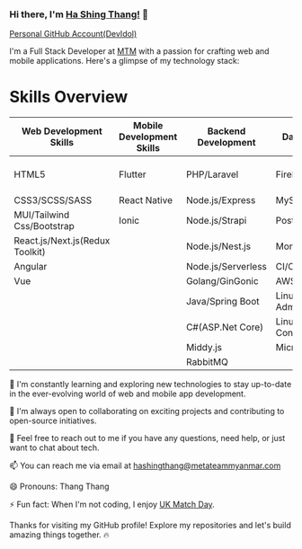 ### Hi there, I'm [Ha Shing Thang!](https://devidol-mm.cyclic.app/) 👋
[Personal GitHub Account(DevIdol)](https://github.com/DevIdol)

I'm a Full Stack Developer at [MTM](https://metateammyanmar.com/en/) with a passion for crafting web and mobile applications. Here's a glimpse of my technology stack:

# Skills Overview

| **Web Development Skills**           | **Mobile Development Skills**    | **Backend Development**        | **Database & Tools**           | **Architectural Patterns**    | **Cybersecurity**               |
|--------------------------------------|----------------------------------|--------------------------------|--------------------------------|-------------------------------|---------------------------------|
| HTML5                                | Flutter                          | PHP/Laravel                    | Firebase                       | MVC                           | Web Application Security        |
| CSS3/SCSS/SASS                       | React Native                     | Node.js/Express                | MySQL/SQLite(local)            | MVVM                          |                                 |
| MUI/Tailwind Css/Bootstrap           | Ionic                            | Node.js/Strapi                 | PostgreSQL                     | Clean Architecture            |                                 |
| React.js/Next.js(Redux Toolkit)      |                                  | Node.js/Nest.js                | MongoDB                        |                               |                                 |
| Angular                              |                                  | Node.js/Serverless             | CI/CD                          |                               |                                 |
| Vue                                  |                                  | Golang/GinGonic                | AWS/Google Cloud               |                               |                                 |
|                                      |                                  | Java/Spring Boot               | Linux System Administration     |                               |                                 |
|                                      |                                  | C#(ASP.Net Core)               | Linux Server Configuration      |                               |                                 |
|                                      |                                  | Middy.js                       | MicroService                   |                               |                                 |
|                                      |                                  | RabbitMQ                       |                                |                               |                                 |



🌱 I'm constantly learning and exploring new technologies to stay up-to-date in the ever-evolving world of web and mobile app development.

👯 I'm always open to collaborating on exciting projects and contributing to open-source initiatives.

💬 Feel free to reach out to me if you have any questions, need help, or just want to chat about tech.

📫 You can reach me via email at hashingthang@metateammyanmar.com

😄 Pronouns: Thang Thang

⚡ Fun fact: When I'm not coding, I enjoy [UK Match Day](https://www.youtube.com/results?search_query=uk+match+day).

Thanks for visiting my GitHub profile! Explore my repositories and let's build amazing things together. 🔥

